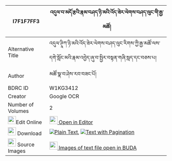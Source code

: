 |I7F1F7FF3|འདུལ་བ་མདོ་རྩའི་རྣམ་བཤད་ཉི་མའི་འོད་ཟེར་ལེགས་བཤད་ལུང་གི་རྒྱ་མཚོ། 
| --- | --- 
|Alternative Title |འདུལ་ཊཱིཀ་ཉི་མའི་འོད་ཟེར་ལེགས་བཤད་ལུང་རིགས་ཀྱི་རྒྱ་མཚོ་ལས་དགེ་སློང་མའི་རྣམ་འབྱེད་ཞུ་བ་སྤྱིར་བསྟན་གཞི་སླད་དང་བཅས་པ།
|Author| མཚོ་སྣ་བ་ཤེས་རབ་བཟང་པོ།
|BDRC ID | W1KG3412
|Creator | Google OCR
|Number of Volumes| 2
|<img width="25" src="https://img.icons8.com/color/25/000000/edit-property.png">Edit Online| [<img width="25" src="https://avatars.githubusercontent.com/u/45091458?s=200&v=4"> Open in Editor](http://editor.openpecha.org/I7F1F7FF3)
|<img width="25" src="https://img.icons8.com/fluent/48/000000/download-2.png"/>  Download | [![](https://img.icons8.com/color/20/000000/txt.png)Plain Text](https://github.com/Openpecha/I7F1F7FF3/releases/download/v1/dulwa_do_tsa_i_namshe_nyima_i__plain_I7F1F7FF3.zip), [![](https://img.icons8.com/color/20/000000/txt.png)Text with Pagination](https://github.com/Openpecha/I7F1F7FF3/releases/download/v1/dulwa_do_tsa_i_namshe_nyima_i__pages_I7F1F7FF3.zip)
|<img width="25" src="https://img.icons8.com/plasticine/100/000000/pictures-folder.png"/>  Source Images | [<img width="25" src="https://library.bdrc.io/icons/BUDA-small.svg"> Images of text file open in BUDA](https://library.bdrc.io/show/bdr:W1KG3412)